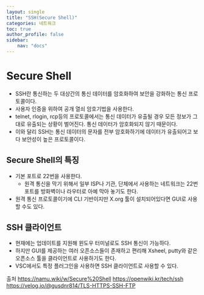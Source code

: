 ```yaml
---
layout: single
title: "SSH(Secure Shell)"
categories: 네트워크
toc: true
author_profile: false
sidebar:
    nav: "docs"
---
```



# Secure Shell
- SSH란 통신하는 두 대상간의 통신 데이터를 암호화하여 보안을 강화하는 통신 프로토콜이다. 
- 사용자 인증을 위하여 공개 열쇠 암호기법을 사용한다.
- telnet, rlogin, rcp등의 프로토콜에서는 통신 데이터가 유출될 경우 모든 정보가 그대로 유출되는 상황이 벌어진다.  통신 데이터가 암호화되지 않기 때문이다. 
- 이와 달리 SSH는 통신 데이터의 문자를 전부 암호화하기에 데이터가 유출되어고 보다 보안성이 높은 프로토콜이다.


## Secure Shell의 특징
- 기본 포트로 22번을 사용한다. 
	- 원격 통신을 막기 위해서 일부 ISP나 기관, 단체에서 사용하는 네트워크는 22번 포트를 방화벽이나 라우터로 아예 막아 놓기도 한다. 
- 원격 통신 프로토콜이기에 CLI 기반이지만 X.org 툴이 설치되어있다면 GUI로 사용할 수도 있다. 



## SSH 클라이언트
- 현재에는 업데이트를 지원해 윈도우 터미널로도 SSH 통신이 가능하다. 
- 하지만 GUI를 제공하는 여러 오픈소스들이 존재하고 편리해 Xsheel, putty와 같은 오픈소스 툴을 클라이언트로 사용하기도 한다.
- VSC에서도 특정 플러그인을 사용하면 SSH 클라이언트로 사용할 수 있다. 



출처
https://namu.wiki/w/Secure%20Shell
https://openwiki.kr/tech/ssh
https://velog.io/@gusdnr814/TLS-HTTPS-SSH-FTP



